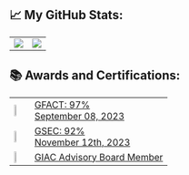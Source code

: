 <!--
**pjwmascall/pjwmascall** is a ✨ _special_ ✨ repository because its `README.md` (this file) appears on your GitHub profile.

Here are some ideas to get you started:

- 🔭 I’m currently working on ...
- 🌱 I’m currently learning ...
- 👯 I’m looking to collaborate on ...
- 🤔 I’m looking for help with ...
- 💬 Ask me about ...
- 📫 How to reach me: ...
- 😄 Pronouns: ...
- ⚡ Fun fact: ...
-->

## :chart_with_upwards_trend: My GitHub Stats:

<!--
![Top Langs](https://readme-stats-cfgj2cxdy.vercel.app/api/top-langs/?username=pjwmascall&hide=php&theme=default)
![GitHub stats](https://readme-stats-cfgj2cxdy.vercel.app/api?username=pjwmascall&count_private=true&show_icons=true&theme=default)
-->
<div id="stats" align="center">
  <table>
    <tr>
      <td>
        <a href="https://github-readme-stats.vercel.app/api/top-langs/?username=pjwmascall&hide=php&theme=default">
          <img align="top" src="https://github-readme-stats.vercel.app/api/top-langs/?username=pjwmascall&hide=php&theme=default" />
        </a>
      </td>
      <td>
        <a href="https://github-readme-stats.vercel.app/api?username=pjwmascall&theme=default">
          <img align="top" src="https://github-readme-stats.vercel.app/api?username=pjwmascall&count_private=true&show_icons=true&theme=default" />
        </a>
      </td>
    </tr>
  </table>
</div>


## :books: Awards and Certifications:

<div id="certifications" align="center">
  <table>
    <tr>
      <td>
        <a href="https://www.credly.com/badges/8d79ad30-cc06-4493-98dd-1f9d529cd5fd/public_url">
          <img width="20%" height="20%" src="https://images.credly.com/size/680x680/images/2d9b3293-9295-4ac3-a326-1bb7013225a4/image.png" />
        </a>
      </td>
      <td>
        <a href="https://www.credly.com/badges/8d79ad30-cc06-4493-98dd-1f9d529cd5fd/public_url">
          GFACT: 97%
          <br>September 08, 2023
        </a>
      </td>
    </tr>
    <tr>
      <td>
        <a href="https://www.credly.com/badges/b70a01ad-78ea-453b-a80a-6664c0cadb97/public_url">
          <img width="20%" height="20%" src="https://images.credly.com/size/680x680/images/8e6bde54-8a33-4ec0-9d70-90fcde581bcf/image.png" />
        </a>
      </td>
      <td>
        <a href="https://www.credly.com/badges/b70a01ad-78ea-453b-a80a-6664c0cadb97/public_url">
          GSEC: 92%
          <br>November 12th, 2023
        </a>
      </td>
    </tr>
    <tr>
      <td>
        <a href="https://www.credly.com/badges/f76c93b1-a6b0-47de-883a-9646a3ca9fbc/public_url">
          <img width="20%" height="20%" src="https://images.credly.com/size/680x680/images/efd77bd2-ab34-4323-b427-47b3e7136029/image.png" />
        </a>
      </td>
      <td>
        <a href="https://www.credly.com/badges/f76c93b1-a6b0-47de-883a-9646a3ca9fbc/public_url">
          GIAC Advisory Board Member
        </a>
      </td>
    </tr>
  </table>
</div>
